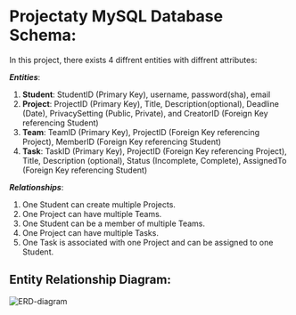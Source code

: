 # Projectaty MySQL Database Schema:
In this project, there exists 4 diffrent entities with diffrent attributes:

**_Entities_**:
1. **Student**: StudentID (Primary Key), username, password(sha), email
2. **Project**: ProjectID (Primary Key), Title, Description(optional), Deadline (Date), PrivacySetting (Public, Private), and CreatorID (Foreign Key referencing Student)
3. **Team**: TeamID (Primary Key), ProjectID (Foreign Key referencing Project), MemberID (Foreign Key referencing Student)
4. **Task**: TaskID (Primary Key), ProjectID (Foreign Key referencing Project), Title, Description (optional), Status (Incomplete, Complete), AssignedTo (Foreign Key referencing Student)

**_Relationships_**:
1. One Student can create multiple Projects.
2. One Project can have multiple Teams.
3. One Student can be a member of multiple Teams.
4. One Project can have multiple Tasks.
5. One Task is associated with one Project and can be assigned to one Student.

## Entity Relationship Diagram:

![ERD-diagram](https://github.com/Projectaty/Projectaty-MySQL-DB/assets/65151701/bc2a9e35-3dd8-409d-91ca-615b8006da5a)
